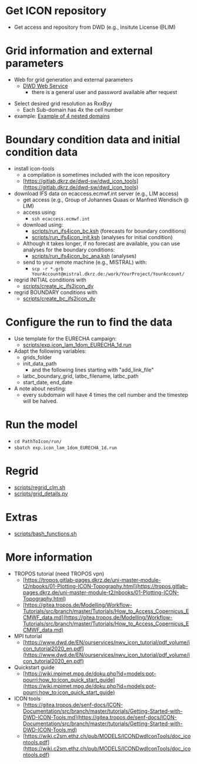 # Get ICON repository

- Get access and repository from DWD (e.g., Insitute License @LIM)

# Grid information and external parameters

- Web for grid generation and external parameters 
	- [DWD Web Service](https://oflxd21.dwd.de/cgi-bin/spp1167/webservice.cgi)
		+ there is a general user and password available after request
+ Select desired grid resolution as RxxByy
    + Each Sub-domain has 4x the cell number
+ example:  [Example of 4 nested domains](examples/grid_dwd_web.pdf)

# Boundary condition data and initial condition data

+ install icon-tools
	- a compilation is sometimes included with the icon repository
	- [https://gitlab.dkrz.de/dwd-sw/dwd_icon_tools](https://gitlab.dkrz.de/dwd-sw/dwd_icon_tools)
+ download IFS data on ecaccess.ecmwf.int server (e.g., LIM access)
	- get access (e.g., Group of Johannes Quaas or Manfred Wendisch @ LIM)
	- access using: 
		- `ssh ecaccess.ecmwf.int`
	- download using:
		- [scripts/run_ifs4icon_bc.ksh](scripts/run_ifs4icon_bc.ksh ) (forecasts for boundary conditions)
		- [scripts/run_ifs4icon_init.ksh](scripts/run_ifs4icon_init.ksh ) (analyses for initial condition)
	- Although it takes longer, if no forecast are available, you can use analyses for the boundary conditions:
		- [scripts/run_ifs4icon_bc_ana.ksh](scripts/run_ifs4icon_bc_ana.ksh) (analyses)
	- send to your remote machine (e.g., MISTRAL) with:
		- `scp -r *.grb YourAccount@mistral.dkrz.de:/work/YourProject/YourAccount/`
+ regrid INITIAL conditions with
    + [scripts/create_ic_ifs2icon_dv](scripts/create_ic_ifs2icon_dv)
+ regrid BOUNDARY conditions with
    + [scripts/create_bc_ifs2icon_dv](scripts/create_bc_ifs2icon_dv)

# Configure the run to find the data

+ Use template for the EURECHA campaign:
    + [scripts/exp.icon_lam_1dom_EURECHA_1d.run](scripts/exp.icon_lam_1dom_EURECHA_1d.run)
+ Adapt the following variables:
	- grids_folder
	- init_data_path
		- and the following lines starting with "add_link_file"
	- latbc_boundary_grid, latbc_filename, latbc_path
	- start_date, end_date
+ A note about nesting:
	- every subdomain will have 4 times the cell number and the timestep will be halved.

# Run the model

- `cd PathToIcon/run/`
- `sbatch exp.icon_lam_1dom_EURECHA_1d.run`

# Regrid

- [scripts/regrid_clm.sh](scripts/regrid_clm.sh)
- [scripts/grid_details.py](scripts/grid_details.py)

# Extras

- [scripts/bash_functions.sh](scripts/bash_functions.sh)

# More information

- TROPOS tutorial (need TROPOS vpn)
    - [https://tropos.gitlab-pages.dkrz.de/uni-master-module-t2/nbooks/01-Plotting-ICON-Topography.html](https://tropos.gitlab-pages.dkrz.de/uni-master-module-t2/nbooks/01-Plotting-ICON-Topography.html)
    - [https://gitea.tropos.de/Modelling/Workflow-Tutorials/src/branch/master/Tutorials/How_to_Access_Copernicus_ECMWF_data.md](https://gitea.tropos.de/Modelling/Workflow-Tutorials/src/branch/master/Tutorials/How_to_Access_Copernicus_ECMWF_data.md)
- MPI tutorial
    - [https://www.dwd.de/EN/ourservices/nwv_icon_tutorial/pdf_volume/icon_tutorial2020_en.pdf](https://www.dwd.de/EN/ourservices/nwv_icon_tutorial/pdf_volume/icon_tutorial2020_en.pdf)
- Quickstart guide
    - [https://wiki.mpimet.mpg.de/doku.php?id=models:pot-pourri:how_to:icon_quick_start_guide](https://wiki.mpimet.mpg.de/doku.php?id=models:pot-pourri:how_to:icon_quick_start_guide)
- ICON tools
    - [https://gitea.tropos.de/senf-docs/ICON-Documentation/src/branch/master/tutorials/Getting-Started-with-DWD-ICON-Tools.md](https://gitea.tropos.de/senf-docs/ICON-Documentation/src/branch/master/tutorials/Getting-Started-with-DWD-ICON-Tools.md)
    - [https://wiki.c2sm.ethz.ch/pub/MODELS/ICONDwdIconTools/doc_icontools.pdf](https://wiki.c2sm.ethz.ch/pub/MODELS/ICONDwdIconTools/doc_icontools.pdf)

